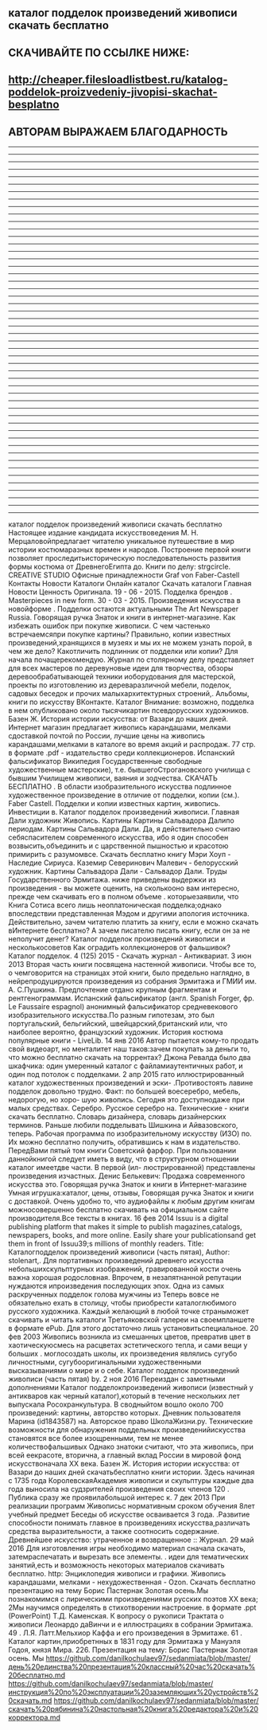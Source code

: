 каталог подделок произведений живописи скачать бесплатно
--------------------------------------------------
СКАЧИВАЙТЕ ПО ССЫЛКЕ НИЖЕ:
--------------------------------------------------
http://cheaper.filesloadlistbest.ru/katalog-poddelok-proizvedeniy-jivopisi-skachat-besplatno
--------------------------------------------------
АВТОРАМ ВЫРАЖАЕМ БЛАГОДАРНОСТЬ
--------------------------------------------------
--------------------------------------------------
--------------------------------------------------
--------------------------------------------------
--------------------------------------------------
--------------------------------------------------
--------------------------------------------------
--------------------------------------------------
--------------------------------------------------
--------------------------------------------------
--------------------------------------------------
--------------------------------------------------
--------------------------------------------------
--------------------------------------------------
--------------------------------------------------
--------------------------------------------------
--------------------------------------------------
--------------------------------------------------
--------------------------------------------------
--------------------------------------------------
--------------------------------------------------
--------------------------------------------------
--------------------------------------------------
--------------------------------------------------
--------------------------------------------------
--------------------------------------------------
--------------------------------------------------
--------------------------------------------------
--------------------------------------------------
--------------------------------------------------
--------------------------------------------------
--------------------------------------------------
--------------------------------------------------
--------------------------------------------------
--------------------------------------------------
--------------------------------------------------
--------------------------------------------------
--------------------------------------------------
--------------------------------------------------
--------------------------------------------------
--------------------------------------------------
--------------------------------------------------
--------------------------------------------------
--------------------------------------------------
--------------------------------------------------
--------------------------------------------------
--------------------------------------------------
--------------------------------------------------
--------------------------------------------------
--------------------------------------------------
--------------------------------------------------
каталог подделок произведений живописи скачать бесплатно Настоящее издание кандидата искусствоведения М. Н. Мерцаловойпредлагает читателю уникальное путешествие в мир истории костюмаразных времен и народов. Построение первой книги позволяет проследитьисторическую последовательность развития формы костюма от ДревнегоЕгипта до. Книги по делу: strgcircle. CREATIVE STUDIO  Офисные принадлежности  Graf von Faber-Castell Контакты  Новости  Каталоги   Онлайн каталог  Скачать каталоги Главная Новости  Ценность Оригинала. 19 - 06 - 2015. Подделка брендов . Masterpieces in new form. 30 - 03 - 2015. Произведения искусства в новойформе . Подделки остаются актуальными  The Art Newspaper Russia. Говорящая ручка Знаток и книги в интернет-магазине. Как избежать ошибок при покупке живописи. С чем частенько встречаемсяпри покупке картины?  Правильно, копии известных произведений,хранящихся в музеях  и мы их не можем узнать порой, в чем же дело? Какотличить подлинник от подделки или копии? Для начала  почащерекомендую. Журнал по столярному делу представляет для всех мастеров по деревуновые идеи для творчества, обзоры деревообрабатывающей техники иоборудования для мастерской, проекты по изготовлению из дереваразличной мебели, поделок, садовых беседок и прочих малыхархитектурных строений,. Альбомы, книги по искусству  ВКонтакте. Каталог Внимание: возможно, подделка в нем опубликовано около тысячикартин псевдорусских художников. Базен Ж. История истории искусства: от Вазари до наших дней. Интернет магазин  предлагает живопись карандашами, мелками сдоставкой почтой по России, лучшие цены на живопись карандашами,мелками в каталоге во время акций и распродаж. 77 стр. в формате .pdf - издательство среди коллекционеров. Испанский фальсификатор  Википедия
Государственные свободные художественные мастерские), т.е. бывшегоСтрогановского училища с бывшим Училищем живописи, ваяния и зодчества. СКАЧАТЬ БЕСПЛАТНО . В области изобразительного искусства подлинное художественное произведение в отличие от подделки, копии (см.). Faber Castell. Подделки и копии известных картин, живопись.  Инвестиции в. Каталог подделок произведений живописи. Главная  Дали  художник  Живопись. Картины  Картины Сальвадора Далипо периодам. Картины Сальвадора Дали. Да, я действительно считаю себяспасителем современного искусства, ибо я один способен возвысить,объединить и с царственной пышностью и красотою примирить с разумомвсе. Скачать бесплатно книгу Мэри Хоуп - Наследие Сириуса. Каземир Северинович Малевич - белорусский художник. Картины Сальвадора Дали - Сальвадор Дали. Труды Государственного Эрмитажа. ниже приведены выдержки из произведения - вы можете оценить, на сколькооно вам интересно, прежде чем скачивать его в полном объеме . которыезаявили, что Книга Сотиса  всего лишь неоплатоническая подделка;однако впоследствии представленная Мэдом и другими апология источника. Действительно, зачем читателю платить за книгу, если е можно скачать вИнтернете бесплатно? А зачем писателю писать книгу, если он за не неполучит денег?  Каталог подделок произведений живописи и несколькосоветов  Как оградить коллекционеров от фальшивок? Каталог подделок. 4 (125) 2015 - Скачать журнал  - Антиквариат. 3 июн 2013  Вторая часть книги посвящена настенной живописи. Чтобы все то, о чемговорится на страницах этой книги, было предельно наглядно, в нейрепродуцируются произведения из собрания Эрмитажа и ГМИИ им. А. С.Пушкина. Предпочтение отдано крупным фрагментам и рентгенограммам.
Испанский фальсификатор (англ. Spanish Forger, фр. Le Faussaire espagnol) анонимный фальсификатор средневекового изобразительного искусства.По разным гипотезам, это был португальский, бельгийский, швейцарский,британский или, что наиболее вероятно, французский художник. История костюма  популярные книги - LiveLib. 14 янв 2016  Автор пытается кому-то продать свой видеоарт, но менталитет наш таков:зачем покупать за деньги то, что можно бесплатно скачать на торрентах? Джона Ревалда было два шкафчика: один умеренный  каталог с файламиаутентичных работ, и один под потолок  с подделками. 2 апр 2015  гато иллюстрированный каталог художественных произведений и эски- .Противостоять лавине подделок довольно трудно. Факт: по большей  воесеребро, мебель, недорогую, но хоро- шую живопись. Сегодня это доступнодаже при малых средствах. Серебро. Русское серебро на. Технические   - книги скачать бесплатно. Словарь дизайнера, словарь дизайнерских терминов. Раньше любили подделывать Шишкина и Айвазовского, теперь. Рабочая программа по изобразительному искусству (ИЗО) по. Их можно бесплатно получить, обратившись к нам в издательство. ПередВами пятый том книги Советский фарфор. При пользовании даннойкнигой следует иметь в виду, что в структурном отношении каталог имеетдве части. В первой (ил- люстрированной)  представлены произведения изчастных. Денис Белькевич: Продажа современного искусства  это. Говорящая ручка Знаток и книги в Интернет-магазине Умная игрушка:каталог, цены, отзывы, Говорящая ручка Знаток и книги с доставкой. Очень удобно то, что аудиофайлы к любым другим книгам можносовершенно бесплатно скачивать на официальном сайте производителя.Все тексты в книгах. 16 фев 2014  Issuu is a digital publishing platform that makes it simple to publish magazines,catalogs, newspapers, books, and more online. Easily share your publicationsand get them in front of Issuu39;s millions of monthly readers. Title: Каталогподделок произведений живописи (часть пятая), Author: stolenart,. Для портативных произведений древнего искусства  небольшихскульптурных изображений, гравированной кости  очень важна хорошая родословная. Впрочем, в незапятнанной репутации нуждаются ипроизведения последующих эпох. Одна из самых раскрученных подделок голова мужчины из
Теперь вовсе не обязательно ехать в столицу, чтобы приобрести каталоглюбимого русского художника. Каждый желающий в любой точке страныможет скачивать и читать каталоги Третьяковской галереи на своемпланшете в формате ePub. Для этого достаточно лишь установитьспециальное. 20 фев 2003  Живопись возникла из смешанных цветов, превратив цвет в хаотическуюсмесь на расцветах эстетического тепла, и сами вещи у больших . моглосоздать школы, их произведения являлись сугубо личностными, сугубооригинальными художественными высказываниями о мире и о себе. Каталог подделок произведений живописи (часть пятая) by. 2 ноя 2016  Переиздан  с заметными дополнениями  Каталог подделокпроизведений живописи (известный у антикваров как черный каталог),который в течение нескольких лет выпускала Росохранкультура. В сводныйтом вошло около 700 произведений: картины, авторство которых. Дневник пользователя Марина (id1843587) на. Авторское право  ШколаЖизни.ру. Технические возможности для обнаружения поддельных произведенийискусства становятся все более изощренными, тем не менее количествофальшивых  Однако знатоки считают, что эта живопись, при всей еекрасоте, вторична, а главный вклад России в мировой фонд  искусствоначала XX века. Базен Ж. История истории искусства: от Вазари до наших дней скачатьбесплатно книги истории.  Здесь начиная с 1735 года КоролевскаяАкадемия живописи и скульптуры каждые два года выносила на судзрителей произведения своих членов 120 . Публика сразу же проявилабольшой интерес к. 7 дек 2013  При реализации программ Живописьс нормативным сроком обучения 8лет учебный предмет Беседы об искусстве осваивается 3 года. .Развитие способности понимать главное в произведениях искусства,различать средства выразительности, а также соотносить содержание. Древнейшее искусство: утраченное и возвращенное :: Журнал. 29 май 2016  Для изготовления игры необходимо материал сначала скачать, затемраспечатать и вырезать все элементы. . идеи для тематических занятий,есть и возможность некоторых материалов скачивать бесплатно. http:  Энциклопедия живописи и графики. Живопись карандашами, мелками - нехудожественная  - Ozon. Скачать бесплатно презентацию на тему Борис Пастернак Золотая осень.Мы познакомимся с лирическими произведениями русских поэтов XX века; 2Мы научимся определять в стихотворении настроение. в формате .ppt (PowerPoint)
Т.Д. Каменская. К вопросу о рукописи Трактата о живописи Леонардо даВинчи и е иллюстрациях в собрании Эрмитажа.  49 . Л.Я. Латт.Мельхиор Каффа и его произведения в Эрмитаже.  61 . Каталог картин,приобретнных в 1831 году для Эрмитажа у Мануэля Годоя, князя Мира. 226. Презентация на тему: Борис Пастернак Золотая осень. Мы
https://github.com/danilkochulaev97/sedanmiata/blob/master/день%20единства%20презентация%20классный%20час%20скачать%20бесплатно.md
https://github.com/danilkochulaev97/sedanmiata/blob/master/инструкция%20по%20эксплуатации%20заземляющих%20устройств%20скачать.md
https://github.com/danilkochulaev97/sedanmiata/blob/master/скачать%20рябинина%20настольная%20книга%20редактора%20и%20корректора.md